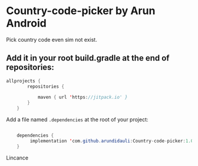 # Country-code-picker by Arun Android
Pick country code even sim not exist.


## Add it in your root build.gradle at the end of repositories:

```java
allprojects {
		repositories {
			
			maven { url 'https://jitpack.io' }
		}
	}

```


Add a file named `.dependencies` at the root of your project:

```java

	dependencies {
	 	 implementation 'com.github.arundidauli:Country-code-picker:1.0.1'
	}

```



Lincance 

